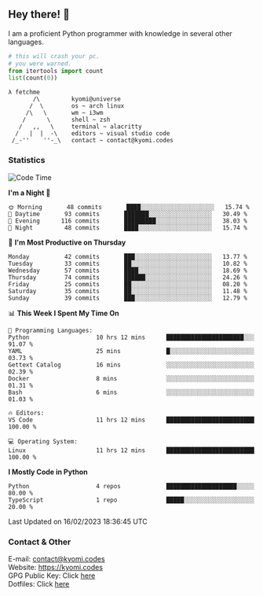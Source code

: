 ## Hey there! 👋
I am a proficient Python programmer with knowledge in several other languages.

```py
# this will crash your pc.
# you were warned.
from itertools import count
list(count(0))
```

```
λ fetchme
       /\         kyomi@universe
      /  \        os ~ arch linux
     /\   \       wm ~ i3wm
    /      \      shell ~ zsh
   /   ,,   \     terminal ~ alacritty
  /   |  |  -\    editors ~ visual studio code
 /_-''    ''-_\   contact ~ contact@kyomi.codes
```

### Statistics
<!--START_SECTION:waka-->
![Code Time](http://img.shields.io/badge/Code%20Time-192%20hrs%2051%20mins-blue)

**I'm a Night 🦉** 

```text
🌞 Morning       48 commits       ████░░░░░░░░░░░░░░░░░░░░░   15.74 % 
🌆 Daytime       93 commits       ███████░░░░░░░░░░░░░░░░░░   30.49 % 
🌃 Evening      116 commits       █████████░░░░░░░░░░░░░░░░   38.03 % 
🌙 Night         48 commits       ████░░░░░░░░░░░░░░░░░░░░░   15.74 % 

```
📅 **I'm Most Productive on Thursday** 

```text
Monday          42 commits       ███░░░░░░░░░░░░░░░░░░░░░░   13.77 % 
Tuesday         33 commits       ██░░░░░░░░░░░░░░░░░░░░░░░   10.82 % 
Wednesday       57 commits       ████░░░░░░░░░░░░░░░░░░░░░   18.69 % 
Thursday        74 commits       ██████░░░░░░░░░░░░░░░░░░░   24.26 % 
Friday          25 commits       ██░░░░░░░░░░░░░░░░░░░░░░░   08.20 % 
Saturday        35 commits       ██░░░░░░░░░░░░░░░░░░░░░░░   11.48 % 
Sunday          39 commits       ███░░░░░░░░░░░░░░░░░░░░░░   12.79 % 

```


📊 **This Week I Spent My Time On** 

```text
💬 Programming Languages: 
Python                   10 hrs 12 mins      ██████████████████████░░░   91.07 % 
YAML                     25 mins             █░░░░░░░░░░░░░░░░░░░░░░░░   03.73 % 
Gettext Catalog          16 mins             ░░░░░░░░░░░░░░░░░░░░░░░░░   02.39 % 
Docker                   8 mins              ░░░░░░░░░░░░░░░░░░░░░░░░░   01.31 % 
Bash                     6 mins              ░░░░░░░░░░░░░░░░░░░░░░░░░   01.03 % 

🔥 Editors: 
VS Code                  11 hrs 12 mins      █████████████████████████   100.00 % 

💻 Operating System: 
Linux                    11 hrs 12 mins      █████████████████████████   100.00 % 

```

**I Mostly Code in Python** 

```text
Python                   4 repos             ████████████████████░░░░░   80.00 % 
TypeScript               1 repo              █████░░░░░░░░░░░░░░░░░░░░   20.00 % 

```



 Last Updated on 16/02/2023 18:36:45 UTC
<!--END_SECTION:waka-->

### Contact & Other
E-mail: contact@kyomi.codes<br>
Website: https://kyomi.codes<br>
GPG Public Key: Click [here](https://github.com/bitterteriyaki.gpg)<br>
Dotfiles: Click [here](https://github.com/bitterteriyaki/dotfiles)

